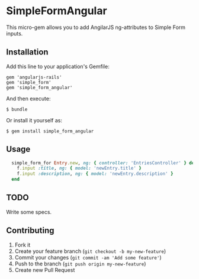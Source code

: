 # SimpleFormAngular

This micro-gem allows you to add AngilarJS ng-attributes to Simple Form inputs.

## Installation

Add this line to your application's Gemfile:
    
    gem 'angularjs-rails'
    gem 'simple_form'
    gem 'simple_form_angular'

And then execute:

    $ bundle

Or install it yourself as:

    $ gem install simple_form_angular

## Usage

```ruby
  simple_form_for Entry.new, ng: { controller: 'EntriesController' } do |f|
    f.input :title, ng: { model: 'newEntry.title' }
    f.input :description, ng: { model: 'newEntry.description' }
  end
```

## TODO
Write some specs.

## Contributing

1. Fork it
2. Create your feature branch (`git checkout -b my-new-feature`)
3. Commit your changes (`git commit -am 'Add some feature'`)
4. Push to the branch (`git push origin my-new-feature`)
5. Create new Pull Request
